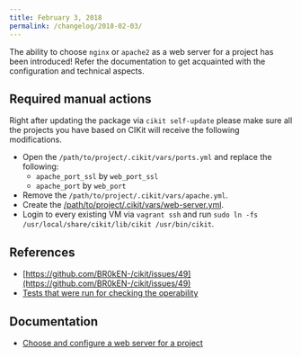 ```yaml
---
title: February 3, 2018
permalink: /changelog/2018-02-03/
---
```


The ability to choose `nginx` or `apache2` as a web server for a project has been introduced! Refer the documentation to get acquainted with the configuration and technical aspects.

## Required manual actions

Right after updating the package via `cikit self-update` please make sure all the projects you have based on CIKit will receive the following modifications.

- Open the `/path/to/project/.cikit/vars/ports.yml` and replace the following:
  - `apache_port_ssl` by `web_port_ssl`
  - `apache_port` by `web_port`
- Remove the `/path/to/project/.cikit/vars/apache.yml`.
- Create the [/path/to/project/.cikit/vars/web-server.yml](https://github.com/BR0kEN-/cikit/blob/master/cmf/all/.cikit/vars/web-server.yml).
- Login to every existing VM via `vagrant ssh` and run `sudo ln -fs /usr/local/share/cikit/lib/cikit /usr/bin/cikit`.

## References

- [https://github.com/BR0kEN-/cikit/issues/49](https://github.com/BR0kEN-/cikit/issues/49)
- [Tests that were run for checking the operability](https://github.com/BR0kEN-/cikit/pull/90#issuecomment-361190266)

## Documentation

- [Choose and configure a web server for a project](/documentation/project/web-server/)
